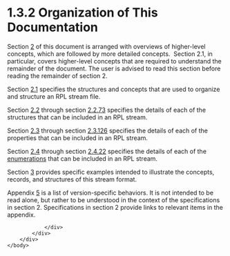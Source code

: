 <html dir="LTR" xmlns:mshelp="http://msdn.microsoft.com/mshelp" xmlns:ddue="http://ddue.schemas.microsoft.com/authoring/2003/5" xmlns:xlink="http://www.w3.org/1999/xlink" xmlns:tool="http://www.microsoft.com/tooltip">
    <head>
        <meta http-equiv="Content-Type" content="text/html; CHARSET=utf-8"></meta>
        <meta name="save" content="history"></meta>
        <title>1.3.2 Organization of This Documentation</title>
        <xml>
            <mshelp:toctitle title="1.3.2 Organization of This Documentation"></mshelp:toctitle>
            <mshelp:rltitle title="[MS-RPL]: Organization of This Documentation"></mshelp:rltitle>
            <mshelp:keyword index="A" term="c565fff5-e96c-45e1-8163-35c071e8b077"></mshelp:keyword>
            <mshelp:attr name="DCSext.ContentType" value="open specification"></mshelp:attr>
            <mshelp:attr name="AssetID" value="c565fff5-e96c-45e1-8163-35c071e8b077"></mshelp:attr>
            <mshelp:attr name="TopicType" value="kbRef"></mshelp:attr>
            <mshelp:attr name="DCSext.Title" value="[MS-RPL]: Organization of This Documentation" />
        </xml>
    </head>
    <body>
        <div id="header">
            <h1 class="heading">1.3.2 Organization of This Documentation</h1>
        </div>
        <div id="mainSection">
            <div id="mainBody">
                <div id="allHistory" class="saveHistory"></div>
                <div id="sectionSection0" class="section" name="collapseableSection">
                    

<p>Section <a href="52130164-b047-4386-abf1-0ffbd4015922.html">2</a>
of this document is arranged with overviews of higher-level concepts, which are
followed by more detailed concepts.  Section 2.1, in particular, covers
higher-level concepts that are required to understand the remainder of the
document. The user is advised to read this section before reading the remainder
of section 2.</p>

<p>Section <a href="5ed4ee77-8775-4627-b73b-0e78189c4fba.html">2.1</a>
specifies the structures and concepts that are used to organize and structure
an RPL stream file.</p>

<p>Section <a href="04adb2f6-a1ad-4f8a-a412-a8c18c08182a.html">2.2</a>
through section <a href="75f1a870-2f17-4806-b286-e67c7239e103.html">2.2.73</a>
specifies the details of each of the structures that can be included in an RPL
stream.</p>

<p>Section <a href="a7cbfffb-c3d1-4d89-a415-b31bbdcbf38b.html">2.3</a>
through section <a href="7cf2aa4c-553f-4ddf-9a4d-5727d4af629a.html">2.3.126</a>
specifies the details of each of the properties that can be included in an RPL
stream.</p>

<p>Section <a href="8d66449e-744f-4866-af18-d25b29142cff.html">2.4</a>
through section <a href="7d5e716b-a059-4bd9-9462-0309243f7204.html">2.4.22</a>
specifies the details of each of the <a href="75ae48f7-746b-4b41-919c-6699fa28b3ef.html#gt_846463b5-421c-4d6b-8d82-79d44db666fa">enumerations</a> that can be
included in an RPL stream.</p>

<p>Section <a href="ad045aec-fb3a-460d-a852-10b05cd7289e.html">3</a>
provides specific examples intended to illustrate the concepts, records, and
structures of this stream format.</p>

<p>Appendix <a href="1d022514-2a2f-41df-b2f8-36f19e474fa5.html">5</a>
is a list of version-specific behaviors. It is not intended to be read alone,
but rather to be understood in the context of the specifications in
section 2. Specifications in section 2 provide links to relevant
items in the appendix.</p>


                </div>
            </div>
        </div>
    </body>
</html>